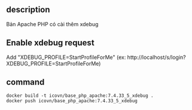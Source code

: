 ## description
Bản Apache PHP có cài thêm xdebug

## Enable xdebug request
Add "XDEBUG_PROFILE=StartProfileForMe" (ex: http://localhost/s/login?XDEBUG_PROFILE=StartProfileForMe)

## command
```shell
docker build -t icovn/base_php_apache:7.4.33_5_xdebug .
docker push icovn/base_php_apache:7.4.33_5_xdebug
```